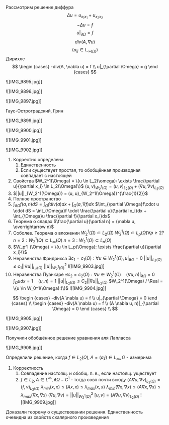 Рассмотрим решение диффура
$$
\Delta u = u_{x_1x_1} + u_{x_2x_2}
$$
$$
-\Delta u = f
$$
$$
u|_{\partial \Omega} = f
$$
$$
div(A, \nabla u)
$$
$$
(a_{ij} \in L_{\infty(\Omega)})
$$
Дирихле 
$$
\begin {cases}
-div(A, \nabla u) = f \\
u|_{\partial \Omega} = g
\end {cases}
$$

![[IMG_9895.jpg]]

![[IMG_9896.jpg]]

![[IMG_9897.jpg]]



Гаус-Остроградский, Грин

![[IMG_9899.jpg]]

![[IMG_9900.jpg]]

![[IMG_9901.jpg]]

![[IMG_9902.jpg]]

1. Корректно определена
	1. Единственность
	2. Если существует простая, то обобщённая производная совпадает с настоящей
2. Свойства
	$W_2^1(\Omega) = \{u \in L_2(\omega): \exists \frac{\partial u}{\partial x_i} \in L_2(\Omega)\}$
	$(u, v)_{W_2^1(\Omega)} = (u, v)_{L_2(\Omega)} + (\nabla u, \nabla v)_{L_2(\Omega)}$
3. $||u||_{W_2^1(\Omega)} = (u, u)_{W_2^1(\Omega)}^{\frac{1}{2}}$
4. Полное пространство
5. $\int_{\partial \Omega}f(a, n)dS = \int_{\Omega}fdiv(a)dx + \int_{\Omega}(a, \nabla f)dx$
	$\int_{\partial \Omega}f\cdot u \cdot dS = \int_{\Omega}f \cdot \frac{\partial u}{\partial x_i}dx + \int_{\Omega}u \frac{\partial f}{\partial x_i}dx$
6. Теорема о сладах
	$\frac{\partial u}{\partial n} = (\nabla u, \overrightarrow n)$
7. Соболев. Теорема о вложении
	$W_2^1(\Omega) \subset L_2(\Omega)$
	$W_2^1(\Omega) \subset L_p(\Omega) \forall p \geq 2 ?$
	$n = 2:W_2^1(\Omega) \subset L_{\infty}(\Omega)$
	$n = 3:W_2^1(\Omega) \subset L_{n}(\Omega)$
8. $W_p^l (\Omega) = \{u \in L_p(\Omega): \exists \frac{\partial u}{\partial x_i}\}$
9. Неравенства Фридрихса
	$\exists c_1 = c_1(\Omega): \forall u \in W_2^1(\Omega), u|_{\partial \Omega} = 0$
	$||u||_{L_2(\Omega)} \leq c_1 ||\nabla u||_{L_2(\Omega)}$
	$||u||^2_{W_2^1(\Omega)}$
	![[IMG_9903.jpg]]
10. Неравенства Пуанкаре
	$\exists c_2 = c_2(\Omega): \forall u \in W_2^1(\Omega) \quad (\nabla u, n)|_{\partial \Omega} = 0$
	$\int_{\Omega}udx = 1 \quad (u, n) = 1$
	$||u||_{L_2(\Omega)} \leq C_2 ||\nabla u||_{L_2(\Omega)}$
	$W_2^1(\Omega) / \Real = \{u \in W_0^1(\Omega):(\)$
	![[IMG_9904.jpg]]

$$
\begin {cases}
-div(A \nabla u) = f \\
u|_{\partial \Omega} = 0
\end {cases} \\
\begin {cases}
-div(A \nabla u) = f \\
(A \nabla u, n)|_{\partial \Omega} = 0
\end {cases} \\
$$

![[IMG_9905.jpg]]

![[IMG_9907.jpg]]

Получили обобщённое решение уравнения аля Лапласса

![[IMG_9908.jpg]]

Определили решение, когда $f \in L_2(\Omega), A = (a_ij) \in L_{\infty}, \Omega$ - измерима
1. Корректность
	1. Совпадение настоящ. и обобщ. п. в., если настоящ. уществует
	2. $f \in L_2, A \in L^{\infty}, \partial\Omega - C^1$ - тогда совп почти всюду
$(A \nabla u, \nabla v)_{L_2(\Omega)} = (f, v)_{L_2(\Omega)}$
$\lambda_{min}(x,x) \leq (Ax,x) \leq \lambda_{max}(x,x)$
$\lambda_{min}(\nabla x,\nabla x) \leq (A\nabla x,\nabla x) \leq \lambda_{max}(\nabla x,\nabla x)$
$(\nabla u,\nabla v) = ||u||_{W_2^1(\Omega)}^2$
$[u, v] = (A\nabla u,\nabla v)_{L_2(\Omega)}$
![[IMG_9909.jpg]]

Доказали теорему о существовании решения. Единственность очевидна из свойств скалярного произведения